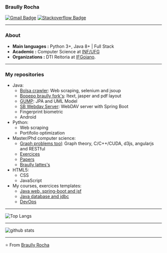 ### Braully Rocha

[![Gmail Badge](https://img.shields.io/badge/-braully@gmail.com-c14438?style=flat-square&logo=Gmail&logoColor=white&link=mailto:braully@gmail.com)](mailto:braully@gmail.com) [![Stackoverflow Badge](https://img.shields.io/badge/Stackoverflow-Braully_Rocha-blue?style=flat-square&logo=stackoverflow&logoColor=white&link=https://stackoverflow.com/users/835476/braully-rocha)](https://stackoverflow.com/users/835476/braully-rocha)

---------------------------------------------------------------------------------------------------------------------------------------------------------------------------------
### About
-  **Main languages :** Python 3+, Java 8+ | Full Stack 
-  **Academic :** Computer Science at [INF/UFG](https://www.inf.ufg.br)
-  **Organizations :** DTI Reitoria at [IFGoiano](https://ifgoiano.edu.br).
<!--
-  **Organizations :** ~~IPASGO, UEG, SENAC,~~ IFGoiano.
-->

--------------------------------------------------------------------------------------------------------------------------------------

### My repositories
- Java:
    - [Bolsa crawler](https://github.com/braully/bolsa-cvm-crawler):  Web scraping, selenium and jsoup
    - [Bopepo braully fork's](https://github.com/braully/bopepo): Itext, jasper and pdf layout
    - [GUMP](https://github.com/braully/generic-universal-model-persistence): JPA and UML Model
    - [SB Webdav Server](https://github.com/braully/sb-webdav-server): WebDAV server with Spring Boot
    - Fingerprint biometric
    - Android
- Python:
    - Web scraping
    - Portifolio optimization
- Master/Phd computer science:
    - [Graph problems tool](https://github.com/braully/graph-problems-tool): Graph theory, C/C++/CUDA, d3js, angularjs and RESTful
    - [Exercices](https://github.com/braully/msc-dsc-exercices-2015-2025)
    - [Papers](https://www.researchgate.net/profile/Braully-Silva-2)
    - [Braully lattes's](http://lattes.cnpq.br/6423154319465728)
- HTML5:
    - CSS
    - JavaScript
- My courses, exercices templates:
    - [Java web, spring-boot and jsf](https://github.com/braully/desenvolvimento-web-senac)
    - [Java database and jdbc](https://github.com/braully/banco-dados-senac)
    - [DevOps](https://github.com/braully/ferramentas-engenharia-senac)

<!-- ### My repositories
[![ReadMe Card](https://github-readme-stats.vercel.app/api/pin/?username=braully&repo=graph-problems-tool&show_owner=true)](https://github.com/braully/graph-problems-tool) -->


---------------------------------------------------------------------------------------------------------------------------------------------------------------------------------
![Top Langs](https://github-readme-stats.vercel.app/api/top-langs?username=braully&show_icons=true&count_private=true&layout=compact&&langs_count=6)  

---------------------------------------------------------------------------------------------------------------------------------------------------------------------------------

![github stats](https://github-readme-stats.vercel.app/api?username=braully&show_icons=true&count_private=true&layout=compact)  


---------------------------------------------------------------------------------------------------------------------------------------------------------------------------------


⭐️ From [Braully Rocha](https://github.com/braully)

